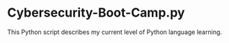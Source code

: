 ﻿# Cybersecurity-Boot-Camp.py
This Python script describes my current level of Python language learning. 
